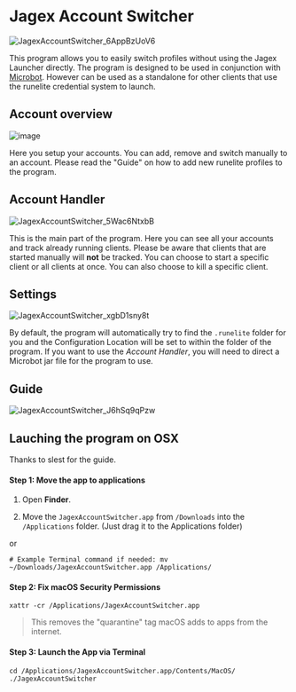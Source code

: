 # Jagex Account Switcher
![JagexAccountSwitcher_6AppBzUoV6](https://github.com/user-attachments/assets/320f3acc-a1ca-4204-884d-29b72aa9870c)

This program allows you to easily switch profiles without using the Jagex Launcher directly. The program is designed to be used in conjunction with [Microbot](https://github.com/chsami/Microbot). However can be used as a standalone for other clients that use the runelite credential system to launch.
## Account overview
![image](https://github.com/user-attachments/assets/e551f722-a296-431a-b6b4-f293b434515b)

Here you setup your accounts. You can add, remove and switch manually to an account. Please read the "Guide" on how to add new runelite profiles to the program.

## Account Handler
![JagexAccountSwitcher_5Wac6NtxbB](https://github.com/user-attachments/assets/d1395b6b-f139-4d80-b19d-822575982023)

This is the main part of the program. Here you can see all your accounts and track already running clients. Please be aware that clients that are started manually will **not** be tracked.
You can choose to start a specific client or all clients at once. You can also choose to kill a specific client.

## Settings
![JagexAccountSwitcher_xgbD1sny8t](https://github.com/user-attachments/assets/c42f42a0-d8c5-4db1-ad75-dff5dc71f7aa)

By default, the program will automatically try to find the `.runelite` folder for you and the Configuration Location will be set to within the folder of the program.
If you want to use the *Account Handler*, you will need to direct a Microbot jar file for the program to use.

## Guide
![JagexAccountSwitcher_J6hSq9qPzw](https://github.com/user-attachments/assets/9e1da8f2-1b19-49e2-be55-7aaafb5152ce)

## Lauching the program on OSX
Thanks to slest for the guide.
####  Step 1: Move the app to applications

1. Open **Finder**.

2. Move the `JagexAccountSwitcher.app` from `/Downloads` into the `/Applications` folder. (Just drag it to the Applications folder)

or

`# Example Terminal command if needed: mv ~/Downloads/JagexAccountSwitcher.app /Applications/`


####  Step 2: Fix macOS Security Permissions


`xattr -cr /Applications/JagexAccountSwitcher.app`

> This removes the "quarantine" tag macOS adds to apps from the internet.


####  Step 3: Launch the App via Terminal


`cd /Applications/JagexAccountSwitcher.app/Contents/MacOS/ ./JagexAccountSwitcher`